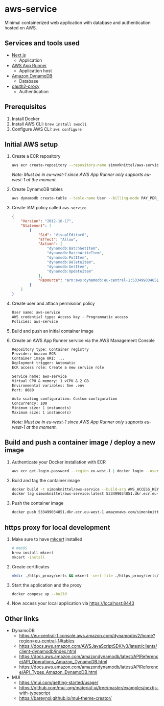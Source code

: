 # aws-service

Minimal containerized web application with database and authentication hosted on AWS.

## Services and tools used

* [Next.js](https://nextjs.org/)
  * Application
* [AWS App Runner](https://aws.amazon.com/de/apprunner/)
  * Application host
* [Amazon DynamoDB](https://aws.amazon.com/de/dynamodb/)
  * Database
* [oauth2-proxy](https://oauth2-proxy.github.io/oauth2-proxy/)
  * Authentication

## Prerequisites

1. Install Docker
2. Install AWS CLI: `brew install awscli`
3. Configure AWS CLI: `aws configure`

## Initial AWS setup

1. Create a ECR repository

    ```sh
    aws ecr create-repository --repository-name simonknittel/aws-service --image-scanning-configuration scanOnPush=true --region eu-west-1
    ```

    _Note: Must be in eu-west-1 since AWS App Runner only supports eu-west-1 at the moment._

2. Create DynamoDB tables

    ```sh
    aws dynamodb create-table --table-name User --billing-mode PAY_PER_REQUEST --attribute-definitions AttributeName=Id,AttributeType=S --key-schema AttributeName=Id,KeyType=HASH
    ```

3. Create IAM policy called `aws-service`

    ```json
    {
        "Version": "2012-10-17",
        "Statement": [
            {
                "Sid": "VisualEditor0",
                "Effect": "Allow",
                "Action": [
                    "dynamodb:BatchGetItem",
                    "dynamodb:BatchWriteItem",
                    "dynamodb:PutItem",
                    "dynamodb:DeleteItem",
                    "dynamodb:GetItem",
                    "dynamodb:UpdateItem"
                ],
                "Resource": "arn:aws:dynamodb:eu-central-1:533499034851:table/User"
            }
        ]
    }
    ```

4. Create user and attach permission policy

    ```txt
    User name: aws-service
    AWS credential type: Access key - Programmatic access
    Policies: aws-service
    ```

5. Build and push an initial container image

6. Create an AWS App Runner service via the AWS Management Console

    ```txt
    Repository type: Container registry
    Provider: Amazon ECR
    Container image URI: ...
    Deployment trigger: Automatic
    ECR access role: Create a new service role

    Service name: aws-service
    Virtual CPU & memory: 1 vCPU & 2 GB
    Environmental variables: See .env
    Port: 8080

    Auto scaling configuration: Custom configuration
    Concurrency: 100
    Minimum size: 1 instance(s)
    Maximum size: 1 instance(s)
    ```

    _Note: Must be in eu-west-1 since AWS App Runner only supports eu-west-1 at the moment._

## Build and push a container image / deploy a new image

1. Authenticate your Docker installation with ECR

    ```sh
    aws ecr get-login-password --region eu-west-1 | docker login --username AWS --password-stdin 533499034851.dkr.ecr.eu-west-1.amazonaws.com
    ```

2. Build and tag the container image

    ```sh
    docker build -t simonknittel/aws-service --build-arg AWS_ACCESS_KEY_ID= --build-arg AWS_SECRET_ACCESS_KEY= ./app
    docker tag simonknittel/aws-service:latest 533499034851.dkr.ecr.eu-west-1.amazonaws.com/simonknittel/aws-service:latest
    ```

3. Push the container image

    ```sh
    docker push 533499034851.dkr.ecr.eu-west-1.amazonaws.com/simonknittel/aws-service:latest
    ```

## https proxy for local development

1. Make sure to have [mkcert](https://github.com/FiloSottile/mkcert) installed

    ```sh
    # macOS
    brew install mkcert
    mkcert -install
    ```

2. Create certificates

    ```sh
    mkdir ./https_proxy/certs && mkcert -cert-file ./https_proxy/certs/localhost.crt -key-file ./https_proxy/certs/localhost.key localhost
    ```

3. Start the application and the proxy

    ```sh
    docker compose up --build
    ```

4. Now access your local application via <https://localhost:8443>

## Other links

* DynamoDB
  * <https://eu-central-1.console.aws.amazon.com/dynamodbv2/home?region=eu-central-1#tables>
  * <https://docs.aws.amazon.com/AWSJavaScriptSDK/v3/latest/clients/client-dynamodb/index.html>
  * <https://docs.aws.amazon.com/amazondynamodb/latest/APIReference/API_Operations_Amazon_DynamoDB.html>
  * <https://docs.aws.amazon.com/amazondynamodb/latest/APIReference/API_Types_Amazon_DynamoDB.html>
* MUI
  * <https://mui.com/getting-started/usage/>
  * <https://github.com/mui-org/material-ui/tree/master/examples/nextjs-with-typescript>
  * <https://bareynol.github.io/mui-theme-creator/>
